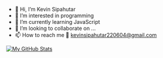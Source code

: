 - 👋 Hi, I’m Kevin Sipahutar
- 👀 I’m interested in programming
- 🌱 I’m currently learning JavaScript
- 💞️ I’m looking to collaborate on ...
- 📫 How to reach me 
      💌 kevinsipahutar220604@gmail.com

[![My GitHub Stats](https://github-readme-stats.vercel.app/api/?username=vinss-droid&count_private=true&theme=tokyonight&showicons=true)]()
<!-- [![My GitHub Language Stats](https://github-readme-stats.vercel.app/api/top-langs/?username=vinss-droid&langs_count=5&theme=tokyonight)]() -->


<!---
vinss-droid/vinss-droid is a ✨ special ✨ repository because its `README.md` (this file) appears on your GitHub profile.
You can click the Preview link to take a look at your changes.
--->
